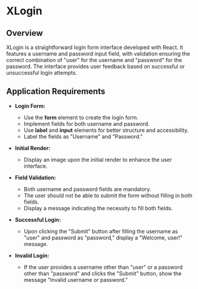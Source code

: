 # XLogin

## Overview

XLogin is a straightforward login form interface developed with React. It features a username and password input field, with validation ensuring the correct combination of "user" for the username and "password" for the password. The interface provides user feedback based on successful or unsuccessful login attempts.

## Application Requirements

- **Login Form:**
  - Use the **form** element to create the login form.
  - Implement fields for both username and password.
  - Use **label** and **input** elements for better structure and accessibility.
  - Label the fields as "Username" and "Password."

- **Initial Render:**
  - Display an image upon the initial render to enhance the user interface.

- **Field Validation:**
  - Both username and password fields are mandatory.
  - The user should not be able to submit the form without filling in both fields.
  - Display a message indicating the necessity to fill both fields.

- **Successful Login:**
  - Upon clicking the "Submit" button after filling the username as "user" and password as "password," display a "Welcome, user!" message.

- **Invalid Login:**
  - If the user provides a username other than "user" or a password other than "password" and clicks the "Submit" button, show the message "Invalid username or password."
